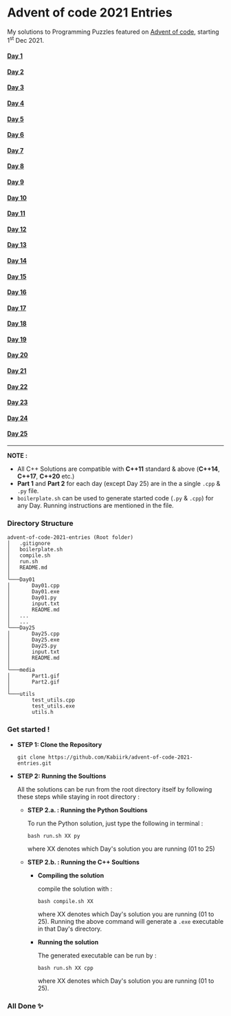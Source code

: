# Advent of code 2021 Entries
My solutions to Programming Puzzles featured on [Advent of code](https://adventofcode.com/), starting 1<sup>st</sup> Dec 2021.

#### [Day 1](https://github.com/Kabiirk/advent-of-code-2021-entries/tree/main/Day01)
#### [Day 2](https://github.com/Kabiirk/advent-of-code-2021-entries/tree/main/Day02)
#### [Day 3](https://github.com/Kabiirk/advent-of-code-2021-entries/tree/main/Day03)
#### [Day 4](https://github.com/Kabiirk/advent-of-code-2021-entries/tree/main/Day04)
#### [Day 5](https://github.com/Kabiirk/advent-of-code-2021-entries/tree/main/Day05)
#### [Day 6](https://github.com/Kabiirk/advent-of-code-2021-entries/tree/main/Day06)
#### [Day 7](https://github.com/Kabiirk/advent-of-code-2021-entries/tree/main/Day07)
#### [Day 8](https://github.com/Kabiirk/advent-of-code-2021-entries/tree/main/Day08)
#### [Day 9](https://github.com/Kabiirk/advent-of-code-2021-entries/tree/main/Day09)
#### [Day 10](https://github.com/Kabiirk/advent-of-code-2021-entries/tree/main/Day10)
#### [Day 11](https://github.com/Kabiirk/advent-of-code-2021-entries/tree/main/Day11)
#### [Day 12](https://github.com/Kabiirk/advent-of-code-2021-entries/tree/main/Day12)
#### [Day 13](https://github.com/Kabiirk/advent-of-code-2021-entries/tree/main/Day13)
#### [Day 14](https://github.com/Kabiirk/advent-of-code-2021-entries/tree/main/Day14)
#### [Day 15](https://github.com/Kabiirk/advent-of-code-2021-entries/tree/main/Day15)
#### [Day 16](https://github.com/Kabiirk/advent-of-code-2021-entries/tree/main/Day16)
#### [Day 17](https://github.com/Kabiirk/advent-of-code-2021-entries/tree/main/Day17)
#### [Day 18](https://github.com/Kabiirk/advent-of-code-2021-entries/tree/main/Day18)
#### [Day 19](https://github.com/Kabiirk/advent-of-code-2021-entries/tree/main/Day29)
#### [Day 20](https://github.com/Kabiirk/advent-of-code-2021-entries/tree/main/Day20)
#### [Day 21](https://github.com/Kabiirk/advent-of-code-2021-entries/tree/main/Day21)
#### [Day 22](https://github.com/Kabiirk/advent-of-code-2021-entries/tree/main/Day22)
#### [Day 23](https://github.com/Kabiirk/advent-of-code-2021-entries/tree/main/Day23)
#### [Day 24](https://github.com/Kabiirk/advent-of-code-2021-entries/tree/main/Day24)
#### [Day 25](https://github.com/Kabiirk/advent-of-code-2021-entries/tree/main/Day25)

---
**NOTE :**
* All C++ Solutions are compatible with **C++11** standard & above (**C++14**, **C++17**, **C++20** etc.)
* **Part 1** and **Part 2** for each day (except Day 25) are in the a single ```.cpp``` & ```.py``` file.
* ```boilerplate.sh``` can be used to generate started code (```.py``` & ```.cpp```) for any Day. Running instructions are mentioned in the file.

### Directory Structure
```
advent-of-code-2021-entries (Root folder)
│   .gitignore
│   boilerplate.sh
│   compile.sh
│   run.sh
│   README.md
│
└───Day01
│       Day01.cpp
│       Day01.exe
│       Day01.py
│       input.txt
│       README.md
│   ...
│   ...
└───Day25
│       Day25.cpp
│       Day25.exe
│       Day25.py
│       input.txt
│       README.md
│
└───media
│       Part1.gif
│       Part2.gif
│
└───utils
        test_utils.cpp
        test_utils.exe
        utils.h
```
 
### Get started !
 
* **STEP 1: Clone the Repository**

    ```
    git clone https://github.com/Kabiirk/advent-of-code-2021-entries.git
    ```
 
* **STEP 2: Running the Soultions**

    All the solutions can be run from the root directory itself by following these steps while staying in root directory :
  * **STEP 2.a. : Running the Python Soultions**

    To run the Python solution, just type the following in terminal :
    ```
    bash run.sh XX py
    ```
    where XX denotes which Day's solution you are running (01 to 25)

  * **STEP 2.b. : Running the C++ Soultions**

    * **Compiling the solution**

      compile the solution with :
      ```
      bash compile.sh XX
      ```
      where XX denotes which Day's solution you are running (01 to 25).
      Running the above command will generate a ```.exe``` executable in that Day's directory.

    * **Running the solution**

      The generated executable can be run by :
      ```
      bash run.sh XX cpp
      ```
      where XX denotes which Day's solution you are running (01 to 25).

### All Done :sparkles: